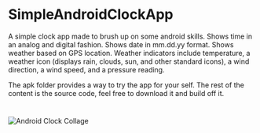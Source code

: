 # SimpleAndroidClockApp


A simple clock app made to brush up on some android skills.
Shows time in an analog and digital fashion. 
Shows date in mm.dd.yy format. 
Shows weather based on GPS location. 
Weather indicators include temperature, a weather icon (displays rain, clouds, sun, and other standard icons), a wind direction, a wind speed, and a pressure reading.

The apk folder provides a way to try the app for your self.
The rest of the content is the  source code, feel free to download it and build off it.
  
# 
  
  
![Android Clock Collage](https://user-images.githubusercontent.com/56705400/174149240-1b64707c-f386-4ec0-8203-b700e43b4ee8.png)
